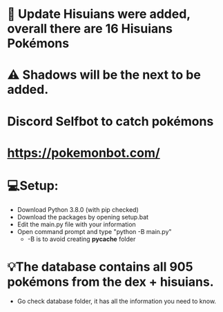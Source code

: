 # 📢 Update Hisuians were added, overall there are 16 Hisuians Pokémons
# ⚠ Shadows will be the next to be added.

# Discord Selfbot to catch pokémons 
# https://pokemonbot.com/

# 💻Setup: 
  - Download Python 3.8.0 (with pip checked)
  - Download the packages by opening setup.bat
  - Edit the main.py file with your information
  - Open command prompt and type "python -B main.py"
      - -B is to avoid creating __pycache__ folder
      
# 💡The database contains all 905 pokémons from the dex + hisuians.
   - Go check database folder, it has all the information you need to know.
    
